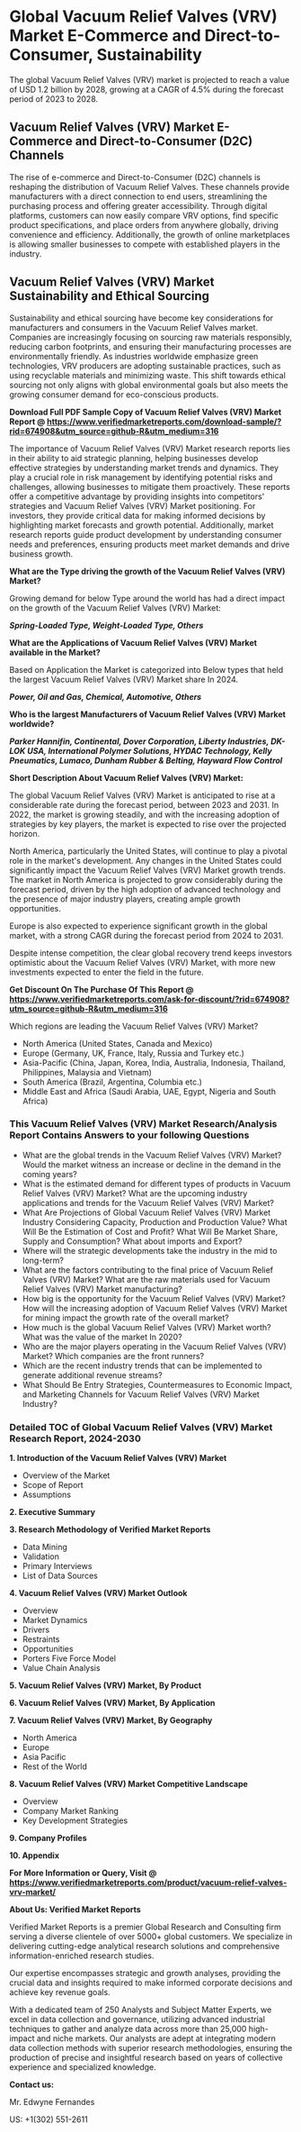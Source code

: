 <h1>Global Vacuum Relief Valves (VRV) Market E-Commerce and Direct-to-Consumer, Sustainability</h1><p class=""><p>The global Vacuum Relief Valves (VRV) market is projected to reach a value of USD 1.2 billion by 2028, growing at a CAGR of 4.5% during the forecast period of 2023 to 2028.</p><h2>Vacuum Relief Valves (VRV) Market E-Commerce and Direct-to-Consumer (D2C) Channels</h2><p>The rise of e-commerce and Direct-to-Consumer (D2C) channels is reshaping the distribution of Vacuum Relief Valves. These channels provide manufacturers with a direct connection to end users, streamlining the purchasing process and offering greater accessibility. Through digital platforms, customers can now easily compare VRV options, find specific product specifications, and place orders from anywhere globally, driving convenience and efficiency. Additionally, the growth of online marketplaces is allowing smaller businesses to compete with established players in the industry.</p><h2>Vacuum Relief Valves (VRV) Market Sustainability and Ethical Sourcing</h2><p>Sustainability and ethical sourcing have become key considerations for manufacturers and consumers in the Vacuum Relief Valves market. Companies are increasingly focusing on sourcing raw materials responsibly, reducing carbon footprints, and ensuring their manufacturing processes are environmentally friendly. As industries worldwide emphasize green technologies, VRV producers are adopting sustainable practices, such as using recyclable materials and minimizing waste. This shift towards ethical sourcing not only aligns with global environmental goals but also meets the growing consumer demand for eco-conscious products.</p></p><p class=""><strong>Download Full PDF Sample Copy of Vacuum Relief Valves (VRV) Market Report @ <a href="https://www.verifiedmarketreports.com/download-sample/?rid=674908&utm_source=github-R&utm_medium=316" target="_blank">https://www.verifiedmarketreports.com/download-sample/?rid=674908&utm_source=github-R&utm_medium=316</a></strong></p><p>The importance of&nbsp;Vacuum Relief Valves (VRV) Market research reports lies in their ability to aid strategic planning, helping businesses develop effective strategies by understanding market trends and dynamics. They play a crucial role in risk management by identifying potential risks and challenges, allowing businesses to mitigate them proactively. These reports offer a competitive advantage by providing insights into competitors' strategies and Vacuum Relief Valves (VRV) Market positioning. For investors, they provide critical data for making informed decisions by highlighting market forecasts and growth potential. Additionally, market research reports guide product development by understanding consumer needs and preferences, ensuring products meet market demands and drive business growth.</p><p><strong>What are the&nbsp;Type driving the growth of the Vacuum Relief Valves (VRV) Market?</strong></p><p id="" class="">Growing demand for below Type around the world has had a direct impact on the growth of the Vacuum Relief Valves (VRV) Market:</p><p class=""><em><strong>Spring-Loaded Type, Weight-Loaded Type, Others</strong></em></p><p class=""><strong>What are the&nbsp;Applications&nbsp;of Vacuum Relief Valves (VRV) Market available in the Market?</strong></p><p id="" class="">Based on Application the Market is categorized into Below types that held the largest Vacuum Relief Valves (VRV) Market share In 2024.</p><p class=""><em><strong>Power, Oil and Gas, Chemical, Automotive, Others</strong></em></p><p class=""><strong>Who is the largest Manufacturers of Vacuum Relief Valves (VRV) Market worldwide?</strong></p><p><em><strong>Parker Hannifin, Continental, Dover Corporation, Liberty Industries, DK-LOK USA, International Polymer Solutions, HYDAC Technology, Kelly Pneumatics, Lumaco, Dunham Rubber & Belting, Hayward Flow Control</strong></em></p><p id="" class=""><strong>Short Description About Vacuum Relief Valves (VRV) Market:</strong></p><p>The global Vacuum Relief Valves (VRV) Market is anticipated to rise at a considerable rate during the forecast period, between 2023 and 2031. In 2022, the market is growing steadily, and with the increasing adoption of strategies by key players, the market is expected to rise over the projected horizon.</p><p>North America, particularly the United States, will continue to play a pivotal role in the market's development. Any changes in the United States could significantly impact the Vacuum Relief Valves (VRV) Market growth trends. The market in North America is projected to grow considerably during the forecast period, driven by the high adoption of advanced technology and the presence of major industry players, creating ample growth opportunities.</p><p>Europe is also expected to experience significant growth in the global market, with a strong CAGR during the forecast period from 2024 to 2031.</p><p>Despite intense competition, the clear global recovery trend keeps investors optimistic about the Vacuum Relief Valves (VRV) Market, with more new investments expected to enter the field in the future.</p><p id="" class=""><strong>Get Discount On The Purchase Of This Report @ <a href="https://www.verifiedmarketreports.com/ask-for-discount/?rid=674908?utm_source=github-R&utm_medium=316" target="_blank">https://www.verifiedmarketreports.com/ask-for-discount/?rid=674908?utm_source=github-R&utm_medium=316</a></strong></p><p class="">Which regions are leading the Vacuum Relief Valves (VRV) Market?</p><ul><li>North America (United States, Canada and Mexico)</li><li>Europe (Germany, UK, France, Italy, Russia and Turkey etc.)</li><li>Asia-Pacific (China, Japan, Korea, India, Australia, Indonesia, Thailand, Philippines, Malaysia and Vietnam)</li><li>South America (Brazil, Argentina, Columbia etc.)</li><li>Middle East and Africa (Saudi Arabia, UAE, Egypt, Nigeria and South Africa)</li></ul><h3 id="" class="">This Vacuum Relief Valves (VRV) Market Research/Analysis Report Contains Answers to your following Questions</h3><ul><li>What are the global trends in the Vacuum Relief Valves (VRV) Market? Would the market witness an increase or decline in the demand in the coming years?</li><li>What is the estimated demand for different types of products in Vacuum Relief Valves (VRV) Market? What are the upcoming industry applications and trends for the Vacuum Relief Valves (VRV) Market?</li><li>What Are Projections of Global Vacuum Relief Valves (VRV) Market Industry Considering Capacity, Production and Production Value? What Will Be the Estimation of Cost and Profit? What Will Be Market Share, Supply and Consumption? What about imports and Export?</li><li>Where will the strategic developments take the industry in the mid to long-term?</li><li>What are the factors contributing to the final price of Vacuum Relief Valves (VRV) Market? What are the raw materials used for Vacuum Relief Valves (VRV) Market manufacturing?</li><li>How big is the opportunity for the Vacuum Relief Valves (VRV) Market? How will the increasing adoption of Vacuum Relief Valves (VRV) Market for mining impact the growth rate of the overall market?</li><li>How much is the global Vacuum Relief Valves (VRV) Market worth? What was the value of the market In 2020?</li><li>Who are the major players operating in the Vacuum Relief Valves (VRV) Market? Which companies are the front runners?</li><li>Which are the recent industry trends that can be implemented to generate additional revenue streams?</li><li>What Should Be Entry Strategies, Countermeasures to Economic Impact, and Marketing Channels for Vacuum Relief Valves (VRV) Market Industry?</li></ul><h3 id="" class="">Detailed TOC of Global Vacuum Relief Valves (VRV) Market Research Report, 2024-2030</h3><p id="" class=""><strong>1. Introduction of the Vacuum Relief Valves (VRV) Market</strong></p><ul><li>Overview of the Market</li><li>Scope of Report</li><li>Assumptions</li></ul><p id="" class=""><strong>2. Executive Summary</strong></p><p id="" class=""><strong>3. Research Methodology of Verified Market Reports</strong></p><ul><li>Data Mining</li><li>Validation</li><li>Primary Interviews</li><li>List of Data Sources</li></ul><p id="" class=""><strong>4. Vacuum Relief Valves (VRV) Market Outlook</strong></p><ul><li>Overview</li><li>Market Dynamics</li><li>Drivers</li><li>Restraints</li><li>Opportunities</li><li>Porters Five Force Model</li><li>Value Chain Analysis</li></ul><p id="" class=""><strong>5. Vacuum Relief Valves (VRV) Market, By Product</strong></p><p id="" class=""><strong>6. Vacuum Relief Valves (VRV) Market, By Application</strong></p><p id="" class=""><strong>7. Vacuum Relief Valves (VRV) Market, By Geography</strong></p><ul><li>North America</li><li>Europe</li><li>Asia Pacific</li><li>Rest of the World</li></ul><p id="" class=""><strong>8. Vacuum Relief Valves (VRV) Market Competitive Landscape</strong></p><ul><li>Overview</li><li>Company Market Ranking</li><li>Key Development Strategies</li></ul><p id="" class=""><strong>9. Company Profiles</strong></p><p id="" class=""><strong>10. Appendix</strong></p><p id="" class=""><strong>For More Information or Query, Visit @ <a href="https://www.verifiedmarketreports.com/product/vacuum-relief-valves-vrv-market/" target="_blank">https://www.verifiedmarketreports.com/product/vacuum-relief-valves-vrv-market/</a></strong></p><p id="" class=""><strong>About Us: Verified Market Reports</strong></p><p id="" class="">Verified Market Reports is a premier Global Research and Consulting firm serving a diverse clientele of over 5000+ global customers. We specialize in delivering cutting-edge analytical research solutions and comprehensive information-enriched research studies.</p><p id="" class="">Our expertise encompasses strategic and growth analyses, providing the crucial data and insights required to make informed corporate decisions and achieve key revenue goals.</p><p id="" class="">With a dedicated team of 250 Analysts and Subject Matter Experts, we excel in data collection and governance, utilizing advanced industrial techniques to gather and analyze data across more than 25,000 high-impact and niche markets. Our analysts are adept at integrating modern data collection methods with superior research methodologies, ensuring the production of precise and insightful research based on years of collective experience and specialized knowledge.</p><p id="" class=""><strong>Contact us:</strong></p><p id="" class="">Mr. Edwyne Fernandes</p><p id="" class="">US: +1(302) 551-2611</p>